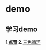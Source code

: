 # demo
## 学习demo

1.**[点赞](https://github.com/zhupeiyuan-2016/demos/tree/master/like-active)
2.**[三色循环](https://github.com/zhupeiyuan-2016/demos/tree/master/lights)
